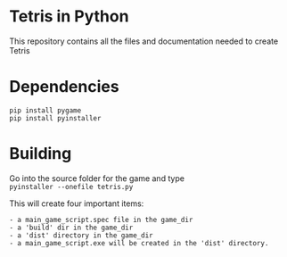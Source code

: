 # Tetris in Python
This repository contains all the files and documentation needed to create Tetris  

# Dependencies
`pip install pygame`  
`pip install pyinstaller`

# Building
Go into the source folder for the game and type  
`pyinstaller --onefile tetris.py`

This will create four important items:
```
- a main_game_script.spec file in the game_dir
- a 'build' dir in the game_dir
- a 'dist' directory in the game_dir
- a main_game_script.exe will be created in the 'dist' directory.
```

